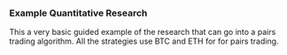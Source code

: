 ### Example Quantitative Research
This a very basic guided example of the research that can go into a pairs
trading algorithm. All the strategies use BTC and ETH for for pairs trading. 
